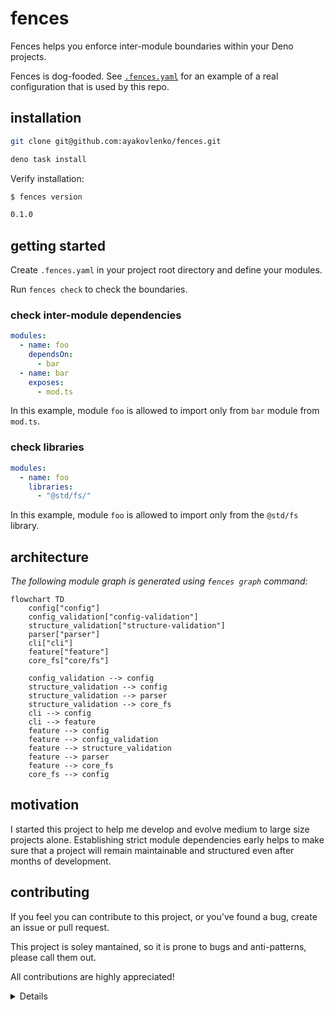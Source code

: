 # fences

Fences helps you enforce inter-module boundaries within your Deno projects.

Fences is dog-fooded. See [`.fences.yaml`](./.fences.yaml) for an example of a
real configuration that is used by this repo.

## installation

```sh
git clone git@github.com:ayakovlenko/fences.git

deno task install
```

Verify installation:

```sh
$ fences version

0.1.0
```

## getting started

Create `.fences.yaml` in your project root directory and define your modules.

Run `fences check` to check the boundaries.

### check inter-module dependencies

```yaml
modules:
  - name: foo
    dependsOn:
      - bar
  - name: bar
    exposes:
      - mod.ts
```

In this example, module `foo` is allowed to import only from `bar` module from
`mod.ts`.

### check libraries

```yaml
modules:
  - name: foo
    libraries:
      - "@std/fs/"
```

In this example, module `foo` is allowed to import only from the `@std/fs`
library.

## architecture

_The following module graph is generated using `fences graph` command:_

```mermaid
flowchart TD
    config["config"]
    config_validation["config-validation"]
    structure_validation["structure-validation"]
    parser["parser"]
    cli["cli"]
    feature["feature"]
    core_fs["core/fs"]

    config_validation --> config
    structure_validation --> config
    structure_validation --> parser
    structure_validation --> core_fs
    cli --> config
    cli --> feature
    feature --> config
    feature --> config_validation
    feature --> structure_validation
    feature --> parser
    feature --> core_fs
    core_fs --> config
```

## motivation

I started this project to help me develop and evolve medium to large size
projects alone. Establishing strict module dependencies early helps to make sure
that a project will remain maintainable and structured even after months of
development.

## contributing

If you feel you can contribute to this project, or you've found a bug, create an
issue or pull request.

This project is soley mantained, so it is prone to bugs and anti-patterns,
please call them out.

All contributions are highly appreciated!

<details>

[![](https://api.star-history.com/svg?repos=ayakovlenko/fences&type=Date)](https://star-history.com/#ayakovlenko/fences&Date)

